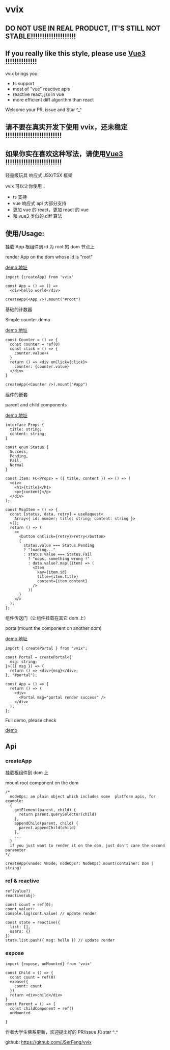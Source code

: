 # vvix

## DO NOT USE IN REAL PRODUCT, IT'S STILL NOT STABLE!!!!!!!!!!!!!!!!!!!!

## If you really like this style, please use [Vue3](https://github.com/vuejs/vue-next) !!!!!!!!!!!!!!

vvix brings you:

- ts support
- most of "vue" reactive apis
- reactive react, jsx in vue
- more efficient diff algorithm than react

Welcome your PR, issue and Star ^\_^

## 请不要在真实开发下使用 vvix，还未稳定 !!!!!!!!!!!!!!!!!!!!!!!!!

## 如果你实在喜欢这种写法，请使用[Vue3](https://github.com/vuejs/vue-next) !!!!!!!!!!!!!!!!!!!!!!!!!

轻量级玩具 响应式 JSX/TSX 框架

vvix 可以让你使用：

- ts 支持
- vue 响应式 api 大部分支持
- 更加 vue 的 react，更加 react 的 vue
- 和 vue3 类似的 diff 算法

## 使用/Usage:

挂载 App 根组件到 id 为 root 的 dom 节点上

render App on the dom whose id is "root"

[demo 地址](https://codesandbox.io/s/vvix-17i7o?file=/src/App.tsx)

```
import {createApp} from 'vvix'

const App = () => () =>
  <div>hello world</div>

createApp(<App />).mount("#root")
```

基础的计数器

Simple counter demo

[demo 地址](https://codesandbox.io/s/vvix-17i7o?file=/src/Counter.tsx)

```
const Counter = () => {
  const counter = ref(0)
  const click = () => {
    counter.value++
  }
  return () => <div onClick={click}>
    counter: {counter.value}
  </div>
}

createApp(<Counter />).mount("#app")
```

组件的嵌套

parent and child components

[demo 地址](https://codesandbox.io/s/vvix-17i7o?file=/src/MsgItem.tsx)

```
interface Props {
  title: string;
  content: string;
}

const enum Status {
  Success,
  Pending,
  Fail,
  Normal
}

const Item: FC<Props> = ({ title, content }) => () => (
  <div>
    <h1>{title}</h1>
    <p>{content}</p>
  </div>
);

const MsgItem = () => {
  const [status, data, retry] = useRequest<
    Array<{ id: number; title: string; content: string }>
  >();
  return () => (
    <>
      <button onClick={retry}>retry</button>
      {
        status.value === Status.Pending
        ? "loading..."
        : status.value === Status.Fail
          ? "oops, something wrong !"
          : data.value?.map((item) => (
            <Item
              key={item.id}
              title={item.title}
              content={item.content}
            />
          ))
      }
    </>
  );
};
```

组件传送门（让组件挂载在其它 dom 上）

portal(mount the component on another dom)

[demo 地址](https://codesandbox.io/s/vvix-17i7o?file=/src/modal.tsx)

```
import { createPortal } from "vvix";

const Portal = createPortal<{
  msg: string;
}>(({ msg }) => {
  return () => <div>{msg}</div>;
}, "#portal");

const App = () => {
  return () => (
    <div>
      <Portal msg="portal render success" />
    </div>
  );
};
```

Full demo, please check

[demo](https://codesandbox.io/s/eloquent-easley-us90x?file=/src/App.tsx)

## Api

### createApp

挂载根组件到 dom 上

mount root component on the dom

```
/*
  nodeOps: an plain object which includes some  platform apis, for example:
  {
    getElement(parent, child) {
      return parent.querySelector(child)
    },
    appendChild(parent, child) {
      parent.appendChild(child)
    },
    ...
  }
  if you just want to render it on the dom, just don't care the second parameter
*/

createApp(vnode: VNode, nodeOps?: NodeOps).mount(container: Dom | string)
```

### ref & reactive

```
ref(value?)
reactive(obj)

const count = ref(0);
count.value++
console.log(cont.value) // update render

const state = reactive({
  list: [],
  users: {}
})
state.list.push({ msg: hello }) // update render
```

### expose

```
import {expose, onMounted} from 'vvix'

const Child = () => {
  const count = ref(0)
  expose({
    count: count
  })
  return <div>child</div>
}
const Parent = () => {
  const childComponent = ref()
  onMounted

}
```

作者大学生佛系更新，欢迎提出好的 PR/issue 和 star ^\_^

github: https://github.com/JSerFeng/vvix
